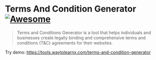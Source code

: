 # Terms And Condition Generator [![Awesome](https://cdn.rawgit.com/sindresorhus/awesome/d7305f38d29fed78fa85652e3a63e154dd8e8829/media/badge.svg)](https://github.com/sindresorhus/awesome)

>Terms and Conditions Generator is a tool that helps individuals and businesses create legally binding and comprehensive terms and conditions (T&amp;C) agreements for their websites.

Try demo: https://tools.waytolearnx.com/terms-and-condition-generator
